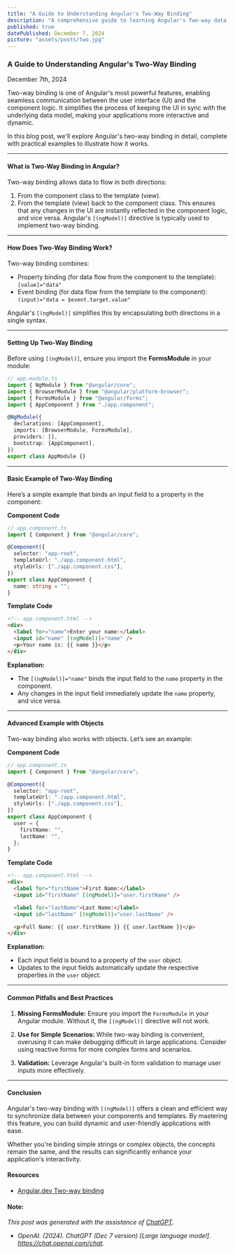 ```yaml
---
title: "A Guide to Understanding Angular's Two-Way Binding"
description: "A comprehensive guide to learning Angular's Two-way data binding."
published: true
datePublished: December 7, 2024
picture: "assets/posts/two.jpg"
---
```


### **A Guide to Understanding Angular's Two-Way Binding**

December 7th, 2024

Two-way binding is one of Angular's most powerful features, enabling seamless communication between the user interface (UI) and the component logic. It simplifies the process of keeping the UI in sync with the underlying data model, making your applications more interactive and dynamic.

In this blog post, we'll explore Angular's two-way binding in detail, complete with practical examples to illustrate how it works.

---

#### **What is Two-Way Binding in Angular?**

Two-way binding allows data to flow in both directions:

1. From the component class to the template (view).
2. From the template (view) back to the component class.
   This ensures that any changes in the UI are instantly reflected in the component logic, and vice versa. Angular's `[(ngModel)]` directive is typically used to implement two-way binding.

---

#### **How Does Two-Way Binding Work?**

Two-way binding combines:

- Property binding (for data flow from the component to the template): `[value]="data"`
- Event binding (for data flow from the template to the component): `(input)="data = $event.target.value"`

Angular's `[(ngModel)]` simplifies this by encapsulating both directions in a single syntax.

---

#### **Setting Up Two-Way Binding**

Before using `[(ngModel)]`, ensure you import the **FormsModule** in your module:

```typescript
// app.module.ts
import { NgModule } from "@angular/core";
import { BrowserModule } from "@angular/platform-browser";
import { FormsModule } from "@angular/forms";
import { AppComponent } from "./app.component";

@NgModule({
  declarations: [AppComponent],
  imports: [BrowserModule, FormsModule],
  providers: [],
  bootstrap: [AppComponent],
})
export class AppModule {}
```

---

#### **Basic Example of Two-Way Binding**

Here’s a simple example that binds an input field to a property in the component:

**Component Code**

```typescript
// app.component.ts
import { Component } from "@angular/core";

@Component({
  selector: "app-root",
  templateUrl: "./app.component.html",
  styleUrls: ["./app.component.css"],
})
export class AppComponent {
  name: string = "";
}
```

**Template Code**

```html
<!-- app.component.html -->
<div>
  <label for="name">Enter your name:</label>
  <input id="name" [(ngModel)]="name" />
  <p>Your name is: {{ name }}</p>
</div>
```

**Explanation:**

- The `[(ngModel)]="name"` binds the input field to the `name` property in the component.
- Any changes in the input field immediately update the `name` property, and vice versa.

---

#### **Advanced Example with Objects**

Two-way binding also works with objects. Let’s see an example:

**Component Code**

```typescript
// app.component.ts
import { Component } from "@angular/core";

@Component({
  selector: "app-root",
  templateUrl: "./app.component.html",
  styleUrls: ["./app.component.css"],
})
export class AppComponent {
  user = {
    firstName: "",
    lastName: "",
  };
}
```

**Template Code**

```html
<!-- app.component.html -->
<div>
  <label for="firstName">First Name:</label>
  <input id="firstName" [(ngModel)]="user.firstName" />

  <label for="lastName">Last Name:</label>
  <input id="lastName" [(ngModel)]="user.lastName" />

  <p>Full Name: {{ user.firstName }} {{ user.lastName }}</p>
</div>
```

**Explanation:**

- Each input field is bound to a property of the `user` object.
- Updates to the input fields automatically update the respective properties in the `user` object.

---

#### **Common Pitfalls and Best Practices**

1. **Missing FormsModule:** Ensure you import the `FormsModule` in your Angular module. Without it, the `[(ngModel)]` directive will not work.

2. **Use for Simple Scenarios:** While two-way binding is convenient, overusing it can make debugging difficult in large applications. Consider using reactive forms for more complex forms and scenarios.

3. **Validation:** Leverage Angular's built-in form validation to manage user inputs more effectively.

---

#### **Conclusion**

Angular's two-way binding with `[(ngModel)]` offers a clean and efficient way to synchronize data between your components and templates. By mastering this feature, you can build dynamic and user-friendly applications with ease.

Whether you're binding simple strings or complex objects, the concepts remain the same, and the results can significantly enhance your application's interactivity.

#### Resources

- <a href="https://angular.dev/guide/templates/two-way-binding#two-way-binding-with-form-controls" target="_blank">Angular.dev Two-way binding</a>

#### Note:

*This post was generated with the assistance of <a href="https://chatgpt.com/" target="_blank">ChatGPT</a>.*

- *OpenAI. (2024). ChatGPT (Dec 7 version) [Large language model]. https://chat.openai.com/chat.*
